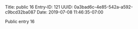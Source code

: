 Title: public 16
Entry-ID: 121
UUID: 0a3bad6c-4e85-542a-a592-c9bcd32ba087
Date: 2019-07-08 11:46:35-07:00

Public entry 16
